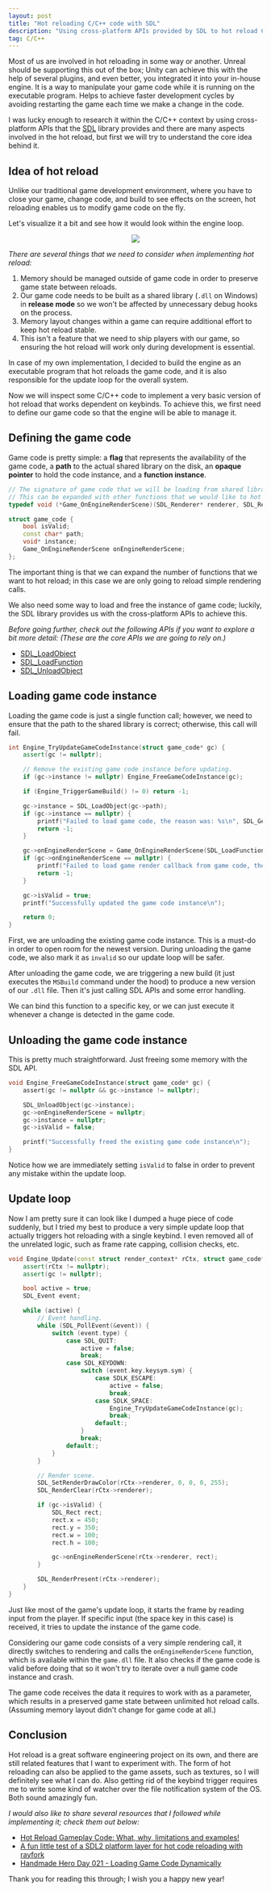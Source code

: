 ```yaml
---
layout: post
title: "Hot reloading C/C++ code with SDL"
description: "Using cross-platform APIs provided by SDL to hot reload C/C++ code."
tag: C/C++
---
```

Most of us are involved in hot reloading in some way or another. Unreal should be supporting this out of the box; Unity can achieve this with the help of several plugins, and even better, you integrated it into your in-house engine. It is a way to manipulate your game code while it is running on the executable program. Helps to achieve faster development cycles by avoiding restarting the game each time we make a change in the code.

I was lucky enough to research it within the C/C++ context by using cross-platform APIs that the [SDL](https://www.libsdl.org/) library provides and there are many aspects involved in the hot reload, but first we will try to understand the core idea behind it.
## Idea of hot reload
Unlike our traditional game development environment, where you have to close your game, change code, and build to see effects on the screen, hot reloading enables us to modify game code on the fly.

Let's visualize it a bit and see how it would look within the engine loop.
<p align="center">  
<img src="https://github.com/iozsaygi/iozsaygi.github.io/blob/main/assets/images/hot-reload-workflow.png?raw=true" />  
</p>

*There are several things that we need to consider when implementing hot reload:*
1. Memory should be managed outside of game code in order to preserve game state between reloads.
2. Our game code needs to be built as a shared library (`.dll` on Windows) in **release mode** so we won't be affected by unnecessary debug hooks on the process.
3. Memory layout changes within a game can require additional effort to keep hot reload stable.
4. This isn't a feature that we need to ship players with our game, so ensuring the hot reload will work only during development is essential.

In case of my own implementation, I decided to build the engine as an executable program that hot reloads the game code, and it is also responsible for the update loop for the overall system.

Now we will inspect some C/C++ code to implement a very basic version of hot reload that works dependent on keybinds. To achieve this, we first need to define our game code so that the engine will be able to manage it.
## Defining the game code
Game code is pretty simple: a **flag** that represents the availability of the game code, a **path** to the actual shared library on the disk, an **opaque pointer** to hold the code instance, and a **function instance**.
```cpp
// The signature of game code that we will be loading from shared library and call within the engine's render loop.
// This can be expanded with other functions that we would like to hot reload. 
typedef void (*Game_OnEngineRenderScene)(SDL_Renderer* renderer, SDL_Rect rect);

struct game_code {
    bool isValid;
    const char* path;
    void* instance;
    Game_OnEngineRenderScene onEngineRenderScene;
};
```

The important thing is that we can expand the number of functions that we want to hot reload; in this case we are only going to reload simple rendering calls.

We also need some way to load and free the instance of game code; luckily, the SDL library provides us with the cross-platform APIs to achieve this.

_Before going further, check out the following APIs if you want to explore a bit more detail: (These are the core APIs we are going to rely on.)_
- [SDL_LoadObject](https://wiki.libsdl.org/SDL3/SDL_LoadObject)
- [SDL_LoadFunction](https://wiki.libsdl.org/SDL3/SDL_LoadFunction)
- [SDL_UnloadObject](https://wiki.libsdl.org/SDL3/SDL_UnloadObject)

## Loading game code instance
Loading the game code is just a single function call; however, we need to ensure that the path to the shared library is correct; otherwise, this call will fail.
```cpp
int Engine_TryUpdateGameCodeInstance(struct game_code* gc) {
    assert(gc != nullptr);

    // Remove the existing game code instance before updating.
    if (gc->instance != nullptr) Engine_FreeGameCodeInstance(gc);

    if (Engine_TriggerGameBuild() != 0) return -1;

    gc->instance = SDL_LoadObject(gc->path);
    if (gc->instance == nullptr) {
        printf("Failed to load game code, the reason was: %s\n", SDL_GetError()); 
        return -1;
    }

    gc->onEngineRenderScene = Game_OnEngineRenderScene(SDL_LoadFunction(gc->instance, "Game_OnEngineRenderScene"));
    if (gc->onEngineRenderScene == nullptr) {
        printf("Failed to load game render callback from game code, the reason was: %s\n", SDL_GetError());
        return -1;
    }

    gc->isValid = true;
    printf("Successfully updated the game code instance\n");

    return 0;
}
```

First, we are unloading the existing game code instance. This is a must-do in order to open room for the newest version. During unloading the game code, we also mark it as `invalid` so our update loop will be safer.

After unloading the game code, we are triggering a new build (it just executes the `MSBuild` command under the hood) to produce a new version of our `.dll` file. Then it's just calling SDL APIs and some error handling.

We can bind this function to a specific key, or we can just execute it whenever a change is detected in the game code.
## Unloading the game code instance
This is pretty much straightforward. Just freeing some memory with the SDL API.
```cpp
void Engine_FreeGameCodeInstance(struct game_code* gc) {
    assert(gc != nullptr && gc->instance != nullptr);

    SDL_UnloadObject(gc->instance);
    gc->onEngineRenderScene = nullptr;
    gc->instance = nullptr;
    gc->isValid = false;

    printf("Successfully freed the existing game code instance\n");
}
```

Notice how we are immediately setting `isValid` to false in order to prevent any mistake within the update loop.
## Update loop
Now I am pretty sure it can look like I dumped a huge piece of code suddenly, but I tried my best to produce a very simple update loop that actually triggers hot reloading with a single keybind. I even removed all of the unrelated logic, such as frame rate capping, collision checks, etc.
```cpp
void Engine_Update(const struct render_context* rCtx, struct game_code* gc) {
    assert(rCtx != nullptr);
    assert(gc != nullptr);

    bool active = true;
    SDL_Event event;

    while (active) {
        // Event handling.
        while (SDL_PollEvent(&event)) {
            switch (event.type) {
                case SDL_QUIT:
                    active = false;
                    break;
                case SDL_KEYDOWN:
                    switch (event.key.keysym.sym) {
                        case SDLK_ESCAPE:
                            active = false;
                            break;
                        case SDLK_SPACE:
                            Engine_TryUpdateGameCodeInstance(gc);
                            break;
                        default:;
                    }
                    break;
                default:;
            }
        }

        // Render scene.
        SDL_SetRenderDrawColor(rCtx->renderer, 0, 0, 0, 255);
        SDL_RenderClear(rCtx->renderer);

        if (gc->isValid) {
            SDL_Rect rect;
            rect.x = 450;
            rect.y = 350;
            rect.w = 100;
            rect.h = 100;

            gc->onEngineRenderScene(rCtx->renderer, rect);
        }

        SDL_RenderPresent(rCtx->renderer);
    }
}
```

Just like most of the game's update loop, it starts the frame by reading input from the player. If specific input (the space key in this case) is received, it tries to update the instance of the game code.

Considering our game code consists of a very simple rendering call, it directly switches to rendering and calls the `onEngineRenderScene` function, which is available within the `game.dll` file. It also checks if the game code is valid before doing that so it won't try to iterate over a null game code instance and crash.

The game code receives the data it requires to work with as a parameter, which results in a preserved game state between unlimited hot reload calls. (Assuming memory layout didn't change for game code at all.)
## Conclusion
Hot reload is a great software engineering project on its own, and there are still related features that I want to experiment with. The form of hot reloading can also be applied to the game assets, such as textures, so I will definitely see what I can do. Also getting rid of the keybind trigger requires me to write some kind of watcher over the file notification system of the OS. Both sound amazingly fun.

_I would also like to share several resources that I followed while implementing it; check them out below:_
- [Hot Reload Gameplay Code: What, why, limitations and examples!](https://zylinski.se/posts/hot-reload-gameplay-code/)
- [A fun little test of a SDL2 platform layer for hot code reloading with rayfork](https://gist.github.com/chrisdill/291c938605c200d079a88d0a7855f31a)
- [Handmade Hero Day 021 - Loading Game Code Dynamically](https://www.youtube.com/watch?v=WMSBRk5WG58)

Thank you for reading this through; I wish you a happy new year!